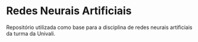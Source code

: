 # Redes Neurais Artificiais

Repositório utilizada como base para a disciplina de redes neurais artificiais da turma da Univali.
